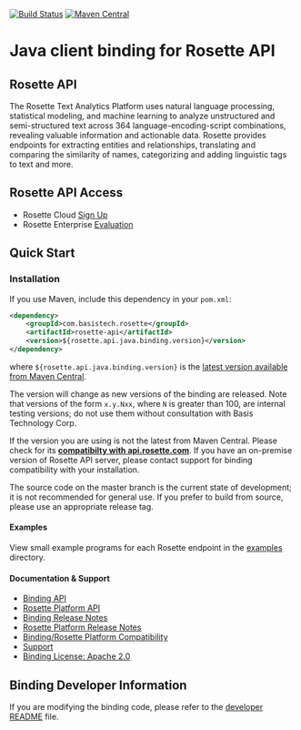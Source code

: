 [![Build Status](https://travis-ci.org/rosette-api/java.svg?branch=master)](https://travis-ci.org/rosette-api/java)
[![Maven Central](https://maven-badges.herokuapp.com/maven-central/com.basistech.rosette/rosette-api-java-binding/badge.svg)](https://maven-badges.herokuapp.com/maven-central/com.basistech.rosette/rosette-api-java-binding)

# Java client binding for Rosette API #

## Rosette API
The Rosette Text Analytics Platform uses natural language processing, statistical modeling, and machine learning to
analyze unstructured and semi-structured text across 364 language-encoding-script combinations, revealing valuable
information and actionable data. Rosette provides endpoints for extracting entities and relationships, translating and
comparing the similarity of names, categorizing and adding linguistic tags to text and more.

## Rosette API Access
- Rosette Cloud [Sign Up](https://developer.rosette.com/signup)
- Rosette Enterprise [Evaluation](https://www.rosette.com/product-eval/)

## Quick Start

### Installation ##
If you use Maven, include this dependency in your `pom.xml`:

```xml
<dependency>
    <groupId>com.basistech.rosette</groupId>
    <artifactId>rosette-api</artifactId>
    <version>${rosette.api.java.binding.version}</version>
</dependency>
```

where `${rosette.api.java.binding.version}` is the [latest version available from Maven Central](https://search.maven.org/#search%7Cga%7C1%7Cg%3A%22com.basistech.rosette%22%20AND%20a%3A%22rosette-api%22).

The version will change as new versions of the binding are released. Note that versions of the form `x.y.Nxx`, where `N` is greater than 100, are internal testing versions; do not use them without consultation with Basis Technology Corp.

If the version you are using is not the latest from Maven Central. Please check for its
[**compatibilty with api.rosette.com**](https://developer.rosette.com/features-and-functions?java).
If you have an on-premise version of Rosette API server, please contact support for binding
compatibility with your installation.

The source code on the master branch is the current state of development; it is not recommended for general use.
If you prefer to build from source, please use an appropriate release tag.

#### Examples
View small example programs for each Rosette endpoint
in the [examples](https://github.com/rosette-api/java/tree/master/examples) directory.

#### Documentation & Support
- [Binding API](https://rosette-api.github.io/java/)
- [Rosette Platform API](https://developer.rosette.com/features-and-functions)
- [Binding Release Notes](https://github.com/rosette-api/java/wiki/Release-Notes)
- [Rosette Platform Release Notes](https://support.rosette.com/hc/en-us/articles/360018354971-Release-Notes)
- [Binding/Rosette Platform Compatibility](https://developer.rosette.com/features-and-functions?java#)
- [Support](https://support.rosette.com)
- [Binding License: Apache 2.0](https://github.com/rosette-api/java/blob/develop/LICENSE.txt)

## Binding Developer Information
If you are modifying the binding code, please refer to the [developer README](https://github.com/rosette-api/java/tree/develop/DEVELOPER.md) file.

